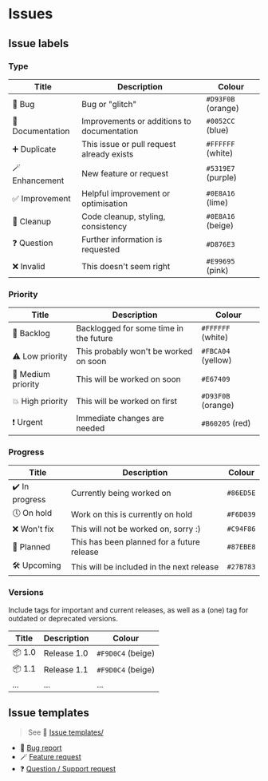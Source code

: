 # Issues

## Issue labels

### Type
| Title             | Description                                | Colour             |
| ----------------- | ------------------------------------------ | ------------------ |
| 🐛 Bug           | Bug or "glitch"                            | `#D93F0B` (orange) |
| 📄 Documentation | Improvements or additions to documentation | `#0052CC` (blue)   |
| ➕ Duplicate     | This issue or pull request already exists  | `#FFFFFF` (white)  |
| 🪄 Enhancement   | New feature or request                     | `#5319E7` (purple) |
| ✅ Improvement   | Helpful improvement or optimisation        | `#0E8A16` (lime)   |
| 🧹 Cleanup       | Code cleanup, styling, consistency         | `#0E8A16` (beige)  |
| ❓ Question      | Further information is requested           | `#D876E3`          |
| ❌ Invalid       | This doesn't seem right                    | `#E99695` (pink)   |

### Priority
| Title               | Description                              | Colour             |
| ------------------- | ---------------------------------------- | ------------------ |
| 📃 Backlog         | Backlogged for some time in the future   | `#FFFFFF` (white)  |
| ⚠️ Low priority    | This probably won't be worked on soon    | `#FBCA04` (yellow) |
| 🚧 Medium priority | This will be worked on soon              | `#E67409`          |
| 💥 High priority   | This will be worked on first             | `#D93F0B` (orange) |
| ❗ Urgent          | Immediate changes are needed             | `#B60205` (red)    |

### Progress
| Title             | Description                                | Colour             |
| ----------------- | ------------------------------------------ | ------------------ |
| ✔️ In progress   | Currently being worked on                  | `#86ED5E`          |
| 🕔 On hold       | Work on this is currently on hold          | `#F6D039`          |
| ❌ Won't fix     | This will not be worked on, sorry :)       | `#C94F86`          |
| 📆 Planned       | This has been planned for a future release | `#87EBE8`          |
| 🛠️ Upcoming      | This will be included in the next release  | `#27B783`          |

### Versions
Include tags for important and current releases, as well as a (one) tag for outdated or deprecated versions.

| Title             | Description                                | Colour             |
| ----------------- | ------------------------------------------ | ------------------ |
| 📦 1.0           | Release 1.0                                | `#F9D0C4` (beige)  |
| 📦 1.1           | Release 1.1                                | `#F9D0C4` (beige)  |
| ...               | ...                                        | ...                |

## Issue templates
> See 📁 [Issue templates/](</thatgaypigeon/standards/tree/main/Issue templates/>)

* 🐛 [Bug report](</thatgaypigeon/standards/tree/main/Issue templates/🐛-bug-report.md>)
* 🪄 [Feature request](</thatgaypigeon/standards/tree/main/Issue templates/🪄-feature-request.md>)
* ❓ [Question / Support request](</thatgaypigeon/standards/tree/main/Issue templates/❓-question---support-request.md>)
